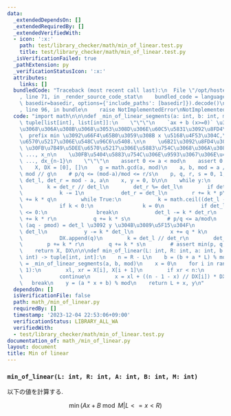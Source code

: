 ```yaml
---
data:
  _extendedDependsOn: []
  _extendedRequiredBy: []
  _extendedVerifiedWith:
  - icon: ':x:'
    path: test/library_checker/math/min_of_linear.test.py
    title: test/library_checker/math/min_of_linear.test.py
  _isVerificationFailed: true
  _pathExtension: py
  _verificationStatusIcon: ':x:'
  attributes:
    links: []
  bundledCode: "Traceback (most recent call last):\n  File \"/opt/hostedtoolcache/PyPy/3.10.13/x64/lib/pypy3.10/site-packages/onlinejudge_verify/documentation/build.py\"\
    , line 71, in _render_source_code_stat\n    bundled_code = language.bundle(stat.path,\
    \ basedir=basedir, options={'include_paths': [basedir]}).decode()\n  File \"/opt/hostedtoolcache/PyPy/3.10.13/x64/lib/pypy3.10/site-packages/onlinejudge_verify/languages/python.py\"\
    , line 96, in bundle\n    raise NotImplementedError\nNotImplementedError\n"
  code: "import math\n\n\ndef _min_of_linear_segments(a: int, b: int, mod: int) ->\
    \ tuple[list[int], list[int]]:\n    \"\"\"\n    `ax + b (x>=0)` \u304C\u6700\u5C0F\
    \u3068\u306A\u308B\u3068\u3053\u308D\u306E\u60C5\u5831\u3092\u8FD4\u3059.\n  \
    \  prefix min \u3092\u66F4\u65B0\u3059\u308B x \u5168\u4F53\u304C,\u7B49\u5DEE\
    \u6570\u5217\u306E\u548C\u96C6\u5408.\n\n    \u6B21\u3092\u8FD4\u3059:\n\n   \
    \ \u30FB\u7B49\u5DEE\u6570\u5217\u306E\u5883\u754C\u3068\u306A\u308B x_0, x_1,\
    \ ..., x_n\n    \u30FB\u5404\u5883\u754C\u306E\u9593\u3067\u306E\u4EA4\u5DEE dx_0,\
    \ ..., dx_{n-1}\n    \"\"\"\n    assert 0 <= a < mod\n    assert 0 <= b < mod\n\
    \    X, DX = [0], []\n    g = math.gcd(a, mod)\n    a, b, mod = a // g, b // g,\
    \ mod // g\n    # p/q <= (mod-a)/mod <= r/s\n    p, q, r, s = 0, 1, 1, 1\n   \
    \ det_l, det_r = mod - a, a\n    x, y = 0, b\n\n    while y:\n        # upd r/s\n\
    \        k = det_r // det_l\n        det_r %= det_l\n        if det_r == 0:\n\
    \            k -= 1\n            det_r = det_l\n        r += k * p\n        s\
    \ += k * q\n        while True:\n            k = math.ceil((det_l - y) / det_r)\n\
    \            if k < 0:\n                k = 0\n            if det_l - k * det_r\
    \ <= 0:\n                break\n            det_l -= k * det_r\n            p\
    \ += k * r\n            q += k * s\n            # p/q <= a/mod\n            #\
    \ (aq - pmod) = det_l \u3092 y \u304B\u3089\u5F15\u304F\n            k = y //\
    \ det_l\n            y -= k * det_l\n            x += q * k\n            X.append(x)\n\
    \            DX.append(q)\n        k = det_l // det_r\n        det_l -= k * det_r\n\
    \        p += k * r\n        q += k * s\n        # assert min(p, q, r, s) >= 0\n\
    \    return X, DX\n\n\ndef min_of_linear(L: int, R: int, a: int, b: int, mod:\
    \ int) -> tuple[int, int]:\n    n = R - L\n    b = (b + a * L) % mod\n    X, DX\
    \ = _min_of_linear_segments(a, b, mod)\n    x = 0\n    for i in range(len(X) -\
    \ 1):\n        xl, xr = X[i], X[i + 1]\n        if xr < n:\n            x = xr\n\
    \            continue\n        x = xl + ((n - 1 - x) // DX[i]) * DX[i]\n     \
    \   break\n    y = (a * x + b) % mod\n    return L + x, y\n"
  dependsOn: []
  isVerificationFile: false
  path: math_/min_of_linear.py
  requiredBy: []
  timestamp: '2023-12-04 22:53:06+09:00'
  verificationStatus: LIBRARY_ALL_WA
  verifiedWith:
  - test/library_checker/math/min_of_linear.test.py
documentation_of: math_/min_of_linear.py
layout: document
title: Min of linear
---
```


### `min_of_linear(L: int, R: int, A: int, B: int, M: int)`

以下の値を計算する.

$$\min(Ax+B\bmod M | L <= x < R )$$
